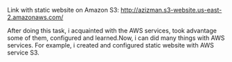 Link with static website on Amazon S3: http://azizman.s3-website.us-east-2.amazonaws.com/

After doing this task, i  acquainted with the AWS services, took advantage some of them, configured and learned.Now, i can did many things with AWS services. For example, i created and configured static website with AWS service S3.
